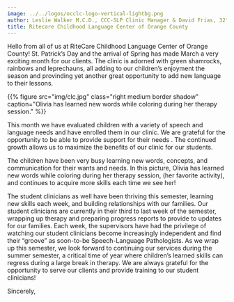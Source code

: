 ```yaml
---
image: ../../logos/occlc-logo-vertical-lightbg.png
author: Leslie Walker M.C.D., CCC-SLP Clinic Manager & David Frias, 32° KCCH
title: Ritecare Childhood Language Center of Orange County
---
```


Hello from all of us at RiteCare Childhood Language Center of Orange County!  St. Patrick’s Day and the arrival of Spring has made March a very exciting month for  our clients.  The clinic is adorned with green shamrocks, rainbows and leprechauns, all adding to our children’s  enjoyment the season and provinding yet  another great opportunity to add new language to their lessons.

{{% figure src="img/clc.jpg" class="right medium border shadow" caption="Olivia has learned new words while coloring during her therapy session." %}}

This month we have evaluated children with a variety of speech and language needs  and have  enrolled them in our clinic.  We are grateful for the opportunity to be able  to provide  support for  their needs .  The continued growth allows us to maximize the benefits of our clinic for our students. 

The children have been very busy learning new words, concepts, and communication for  their wants and needs. In this picture, Olivia has learned new words while coloring during her therapy session, (her favorite activity), and continues to acquire more skills each time we see her!

The student clinicians as well have  been thriving this semester, learning new skills each week, and building relationships with our families. Our student clinicians are currently in their third to last week of the semester, wrapping up therapy and preparing progress reports to provide to updates for our families. Each week, the supervisors have had the privilege of watching our student clinicians become increasingly independent and find their “groove” as soon-to-be Speech-Language Pathologists.
As we wrap up this semester, we  look forward to continuing our services during  the summer semester, a  critical time of year where children’s  learned skills can regress during a large break in therapy. We are always grateful for the opportunity to serve our clients and provide training to our student clinicians!

Sincerely,


